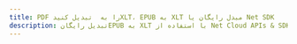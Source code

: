 ---title: PDF را به  تبدیل کنیدXLT، EPUB به XLT مبدل رایگان یا Net SDKdescription: تبدیل رایگانEPUB به XLT با استفاده از Net Cloud APIs & SDK همچنین اسناد PDF را در Cloud ایجاد، ویرایش و رندر کنید.---
